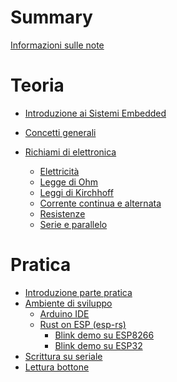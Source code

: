 # Summary

[Informazioni sulle note](./Info.md)

# Teoria

- [Introduzione ai Sistemi Embedded](./capitolo01/Introduzione.md)
- [Concetti generali](./Capitolo2.md)
- [Richiami di elettronica](./capitolo03/Richiami.md)

  - [Elettricità](./capitolo03/Elettricita.md)
  - [Legge di Ohm](./capitolo03/Legge_Ohm.md)
  - [Leggi di Kirchhoff](./capitolo03/Leggi_Kirchhoff.md)
  - [Corrente continua e alternata](./capitolo03/Corrente_Continua_Alternata.md)
  - [Resistenze](./capitolo03/Resistori.md)
  - [Serie e parallelo]()

# Pratica

- [Introduzione parte pratica](./capitolo01/Introduzione_lab.md)
- [Ambiente di sviluppo](./capitolo01/Ambiente_di_sviluppo.md)
  - [Arduino IDE](./capitolo01/Arduino_IDE.md)
  - [Rust on ESP (esp-rs)](./capitolo01/Rust_on_esp.md)
    - [Blink demo su ESP8266](./capitolo01/esp8266_blink_rs.md)
    - [Blink demo su ESP32]()
- [Scrittura su seriale]()
- [Lettura bottone]()
